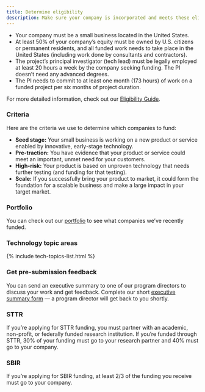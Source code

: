 ```yaml
---
title: Determine eligibility
description: Make sure your company is incorporated and meets these eligibility requirements
---
```


- Your company must be a small business located in the United States.
- At least 50% of your company’s equity must be owned by U.S. citizens or permanent residents, and all funded work needs to take place in the United States (including work done by consultants and contractors).
- The project’s principal investigator (tech lead) must be legally employed at least 20 hours a week by the company seeking funding. The PI doesn’t need any advanced degrees.
- The PI needs to commit to at least one month (173 hours) of work on a funded project per six months of project duration.

For more detailed information, check out our [Eligibility Guide](https://www.sbir.gov/sites/default/files/elig_size_compliance_guide.pdf).

### Criteria

Here are the criteria we use to determine which companies to fund:

- **Seed stage:** Your small business is working on a new product or service enabled by innovative, early-stage technology.
- **Pre-traction:** You have evidence that your product or service could meet an important, unmet need for your customers.
- **High-risk:** Your product is based on unproven technology that needs further testing (and funding for that testing).
- **Scale:** If you successfully bring your product to market, it could form the foundation for a scalable business and make a large impact in your target market.

### Portfolio

You can check out our [portfolio](#) to see what companies we’ve recently funded.

### Technology topic areas

{% include tech-topics-list.html %}

### Get pre-submission feedback

You can send an executive summary to one of our program directors to discuss your work and get feedback. Complete our short [executive summary form](https://goo.gl/forms/49AdC0Nqj8tPegV13) — a program director will get back to you shortly.

### STTR

If you’re applying for STTR funding, you must partner with an academic, non-profit, or federally funded research institution. If you’re funded through STTR, 30% of your funding must go to your research partner and 40% must go to your company.

### SBIR

If you’re applying for SBIR funding, at least 2/3 of the funding you receive must go to your company.
